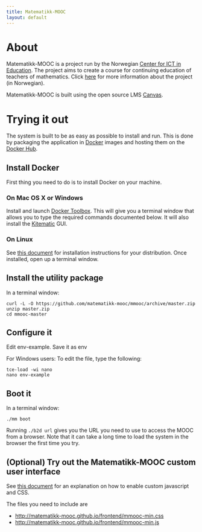 ```yaml
---
title: Matematikk-MOOC
layout: default
---
```


# About

Matematikk-MOOC is a project run by the Norwegian
[Center for ICT in Education][ictcenter]. The project aims to create a
course for continuing education of teachers of mathematics. Click
[here][mmooc-project-page] for more information about the project (in
Norwegian).

Matematikk-MOOC is built using the open source LMS [Canvas][canvas].

# Trying it out

The system is built to be as easy as possible to install and run. This
is done by packaging the application in [Docker][docker] images and
hosting them on the [Docker Hub][docker-hub-org].

## Install Docker

First thing you need to do is to install Docker on your machine.

### On Mac OS X or Windows

Install and launch [Docker Toolbox][docker-toolbox]. This will give you a
terminal window that allows you to type the required commands
documented below. It will also install the [Kitematic][kitematic] GUI.

### On Linux

See [this document][docker-install] for installation instructions for
your distribution. Once installed, open up a terminal window.

## Install the utility package

In a terminal window:

    curl -L -O https://github.com/matematikk-mooc/mmooc/archive/master.zip
    unzip master.zip
    cd mmooc-master

## Configure it

Edit env-example. Save it as env

For Windows users: To edit the file, type the following:

    tce-load -wi nano
    nano env-example

## Boot it

In a terminal window:

    ./mm boot

Running `./b2d url` gives you the URL you need to use to access the
MOOC from a browser. Note that it can take a long time to load the
system in the browser the first time you try.

## (Optional) Try out the Matematikk-MOOC custom user interface

See [this document][branding-guide] for an explanation on how to
enable custom javascript and CSS.

The files you need to include are

- http://matematikk-mooc.github.io/frontend/mmooc-min.css
- http://matematikk-mooc.github.io/frontend/mmooc-min.js

[boot2docker]: http://boot2docker.io
[branding-guide]: http://guides.instructure.com/s/2204/m/4214/l/41896-how-do-i-brand-my-canvas-instance
[canvas]: https://instruture.com
[docker-hub-org]: https://registry.hub.docker.com/repos/mmooc/
[docker-install]: https://docs.docker.com/installation/#installation
[docker-toolbox]: https://www.docker.com/products/docker-toolbox
[docker]: http://docker.com
[ictcenter]: https://iktsenteret.no/english
[kitematic]: https://kitematic.com/
[mmooc-project-page]: https://iktsenteret.no/prosjekter/matematikk-mooc
